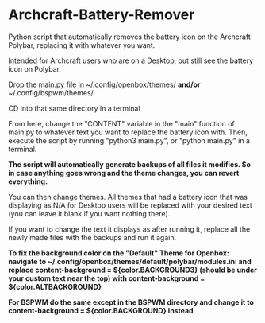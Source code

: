 # Archcraft-Battery-Remover
Python script that automatically removes the battery icon on the Archcraft Polybar, replacing it with whatever you want.

Intended for Archcraft users who are on a Desktop, but still see the battery icon on Polybar.

Drop the main.py file in ~/.config/openbox/themes/ **and/or** ~/.config/bspwm/themes/

CD into that same directory in a terminal

From here, change the "CONTENT" variable in the "main" function of main.py to whatever text you want to replace the battery icon with.
Then, execute the script by running "python3 main.py", or "python main.py" in a terminal.

**The script will automatically generate backups of all files it modifies. So in case anything goes wrong and the theme changes, you can revert everything.**

You can then change themes. All themes that had a battery icon that was displaying as N/A for Desktop users will be replaced with your desired text (you can leave it blank if you want nothing there).

If you want to change the text it displays as after running it, replace all the newly made files with the backups and run it again.

**To fix the background color on the "Default" Theme for Openbox: navigate to ~/.config/openbox/themes/default/polybar/modules.ini and replace content-background = ${color.BACKGROUND3} (should be under your custom text near the top) with content-background = ${color.ALTBACKGROUND}**

**For BSPWM do the same except in the BSPWM directory and change it to content-background = ${color.BACKGROUND} instead**
